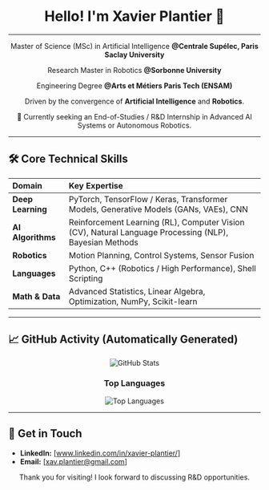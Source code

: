 <div align="center">
  <h1>Hello! I'm Xavier Plantier 👋</h1>
  
  ---
  
  <p>Master of Science (MSc) in Artificial Intelligence <strong>@Centrale Supélec, Paris Saclay University</strong></p>
  <p>Research Master in Robotics <strong>@Sorbonne University</strong></p>
  <p>Engineering Degree <strong>@Arts et Métiers Paris Tech (ENSAM)</strong></p>
  <p>Driven by the convergence of <strong>Artificial Intelligence</strong> and <strong>Robotics</strong>.</p>
  <p>🎯 Currently seeking an End-of-Studies / R&D Internship in Advanced AI Systems or Autonomous Robotics.</p>
</div>

---

## 🛠️ Core Technical Skills

| Domain | Key Expertise |
| :--- | :--- |
| **Deep Learning** | PyTorch, TensorFlow / Keras, Transformer Models, Generative Models (GANs, VAEs), CNN |
| **AI Algorithms** | Reinforcement Learning (RL), Computer Vision (CV), Natural Language Processing (NLP), Bayesian Methods |
| **Robotics** | Motion Planning, Control Systems, Sensor Fusion |
| **Languages** | Python, C++ (Robotics / High Performance), Shell Scripting |
| **Math & Data** | Advanced Statistics, Linear Algebra, Optimization, NumPy, Scikit-learn |

---

## 📈 GitHub Activity (Automatically Generated)

<div align="center">
  <img src="https://github-readme-stats.vercel.app/api?username=xavierplt&show_icons=true&theme=dark" alt="GitHub Stats" />
  
  ### Top Languages
  <img src="https://github-readme-stats.vercel.app/api/top-langs/?username=xavierplt&layout=compact&theme=dark" alt="Top Languages" />
</div>

---

## 📧 Get in Touch

* **LinkedIn:** [www.linkedin.com/in/xavier-plantier/]
* **Email:** [xav.plantier@gmail.com]

<p align="center">
  Thank you for visiting! I look forward to discussing R&D opportunities.
</p>
